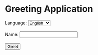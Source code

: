 <!DOCTYPE html>
<html>
<head>
	<title>Greeting Application</title>
	<script src="https://ajax.googleapis.com/ajax/libs/jquery/3.5.1/jquery.min.js"></script>
	<script>
		$(document).ready(function(){
			$("#greetBtn").click(function(){
				var name = $("#nameInput").val();
				var language = $("#languageSelect").val();
				var greeting = "";
				if(language == "English"){
					greeting = "Hello, " + name + "!";
				}
				else if(language == "French"){
					greeting = "Bonjour, " + name + "!";
				}
				else if(language == "Spanish"){
					greeting = "Hola, " + name + "!";
				}
				$("#greetingOutput").text(greeting);
			});
		});
	</script>
</head>
<body>
	<h1>Greeting Application</h1>
	<label for="languageSelect">Language:</label>
	<select id="languageSelect">
		<option value="English">English</option>
		<option value="French">French</option>
		<option value="Spanish">Spanish</option>
	</select>
	<br><br>
	<label for="nameInput">Name:</label>
	<input type="text" id="nameInput">
	<br><br>
	<button id="greetBtn">Greet</button>
	<br><br>
	<div id="greetingOutput"></div>
</body>
</html>